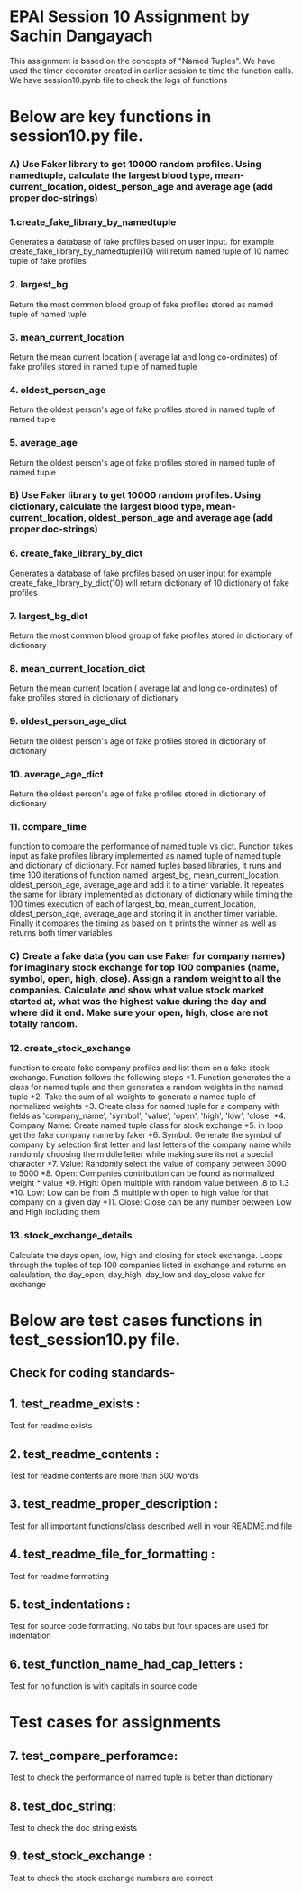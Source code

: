 
# EPAI Session 10 Assignment by Sachin Dangayach

This assignment is based on the concepts of "Named Tuples".  We have used the timer decorator created in earlier session to time the function calls. We have session10.pynb file to check the logs of functions

# Below are key functions in session10.py file.

### A) Use Faker library to get 10000 random profiles. Using namedtuple, calculate the largest blood type, mean-current_location, oldest_person_age and average age (add proper doc-strings)

### 1.create_fake_library_by_namedtuple
Generates a database of fake profiles based on user input.
for example create_fake_library_by_namedtuple(10) will return named tuple of 10 named tuple of fake profiles

### 2. largest_bg
Return the most common blood group of fake profiles stored as named tuple of named tuple

### 3. mean_current_location
Return the mean current location ( average lat and long co-ordinates) of fake profiles stored in named tuple of named tuple

### 4. oldest_person_age
Return the oldest person's age of fake profiles stored in named tuple of named tuple

### 5. average_age
Return the oldest person's age of fake profiles stored in named tuple of named tuple

### B) Use Faker library to get 10000 random profiles. Using dictionary, calculate the largest blood type, mean-current_location, oldest_person_age and average age (add proper doc-strings)
### 6. create_fake_library_by_dict
Generates a database of fake profiles based on user input for example        create_fake_library_by_dict(10) will return dictionary of 10 dictionary of fake profiles

### 7. largest_bg_dict
Return the most common blood group of fake profiles stored in dictionary of dictionary

### 8. mean_current_location_dict
Return the mean current location ( average lat and long co-ordinates) of fake profiles stored in dictionary of dictionary

### 9. oldest_person_age_dict
Return the oldest person's age of fake profiles stored in dictionary of dictionary

### 10. average_age_dict
Return the oldest person's age of fake profiles stored in dictionary of dictionary

### 11. compare_time
function to compare the performance of named tuple vs dict. Function takes input as fake profiles library implemented as named tuple of named tuple and dictionary of dictionary. For named tuples based libraries, it runs and time 100 iterations of function named largest_bg, mean_current_location, oldest_person_age,  average_age and add it to a timer variable. It repeates the same for library implemented as dictionary of dictionary while timing the 100 times execution of each of largest_bg, mean_current_location,        oldest_person_age, average_age and storing it in another timer variable.
Finally it compares the timing as based on it prints the winner as well as returns both timer variables

### C) Create a fake data (you can use Faker for company names) for imaginary stock exchange for top 100 companies (name, symbol, open, high, close). Assign a random weight to all the companies. Calculate and show what value stock market started at, what was the highest value during the day and where did it end. Make sure your open, high, close are not totally random.

### 12. create_stock_exchange
function to create fake company profiles and list them on a fake stock exchange.
Function follows the following steps
        *1. Function generates the a class  for named tuple and then
        generates a random weights in the named tuple
        *2. Take the sum of all weights to generate a named tuple of
        normalized weights
        *3. Create class for named tuple for a company with fields as
        'company_name', 'symbol', 'value', 'open', 'high', 'low', 'close'
        *4. Company Name: Create named tuple class for stock exchange
        *5. in loop get the fake company name by faker
        *6. Symbol: Generate the symbol of company by selection first letter and
        last letters of the company name while randomly choosing the middle
        letter while making sure its not a special character
        *7. Value: Randomly select the value of company between 3000 to 5000
        *8. Open: Companies contribution can be found as normalized weight * value
        *9. High: Open multiple with random value between .8 to 1.3
        *10. Low: Low can be from .5 multiple with open to high value for that company on a given day
        *11. Close: Close can be any number between Low and High including them

### 13. stock_exchange_details
Calculate the days open, low, high and closing for stock exchange. Loops through the tuples of top 100 companies listed in exchange and returns on calculation, the day_open, day_high, day_low and day_close value for exchange

# Below are test cases functions in test_session10.py file.

## Check for coding standards-

## 1. test_readme_exists :
Test for readme exists

## 2. test_readme_contents :
Test for readme contents are more than 500 words

## 3. test_readme_proper_description :
Test for all important functions/class described well in your README.md file

## 4. test_readme_file_for_formatting :
Test for readme formatting

## 5. test_indentations :
Test for source code formatting. No tabs but four spaces are used for indentation

## 6. test_function_name_had_cap_letters :
Test for no function is with capitals in source code

# Test cases for assignments

## 7. test_compare_perforamce:
Test to check the performance of named tuple is better than dictionary

## 8. test_doc_string:
Test to check the doc string exists

## 9. test_stock_exchange :
Test to check the stock exchange numbers are correct
